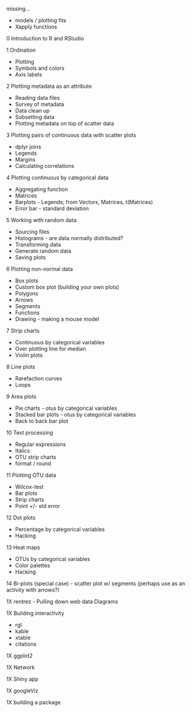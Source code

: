 missing...
* models / plotting fits
* Xapply functions


0	Introduction to R and RStudio

1	Ordination
* Plotting
* Symbols and colors
* Axis labels

2	Plotting metadata as an attribute
* Reading data files
* Survey of metadata
* Data clean up
* Subsetting data
* Plotting metadata on top of scatter data

3	Plotting pairs of continuous data with scatter plots
* dplyr joins
* Legends
* Margins
* Calculating correlations

4	Plotting continuous by categorical data
* Aggregating function
* Matrices
* Barplots - Legends; from Vectors, Matrices, t(Matrices)
* Error bar - standard deviation

5 Working with random data
* Sourcing files
* Histograms - are data normally distributed?
* Transforming data
* Generate random data
* Saving plots

6	Plotting non-normal data
* Box plots
* Custom box plot (building your own plots)
* Polygons
* Arrows
* Segments
* Functions
* Drawing - making a mouse model

7	Strip charts
* Continuous by categorical variables
* Over plotting line for median
* Violin plots

8	Line plots
* Rarefaction curves
* Loops

9 Area plots
* Pie charts - otus by categorical variables
* Stacked bar plots - otus by categorical variables
* Back to back bar plot

10 Text processing
* Regular expressions
* Italics
* OTU strip charts
* format / round

11	Plotting OTU data
* Wilcox-test
* Bar plots
* Strip charts
* Point +/- std error

12	Dot plots
* Percentage by categorical variables
* Hacking

13	Heat maps
* OTUs by categorical variables
* Color palettes
* Hacking

14	Bi-plots (special case) - scatter plot w/ segments (perhaps use as an activity with arrows?)

1X
rentrez - Pulling down web data
Diagrams

1X	Building interactivity
* rgl
* kable
* xtable
* citations

1X	ggplot2

1X	Network

1X	Shiny app

1X	googleViz

1X	building a package
